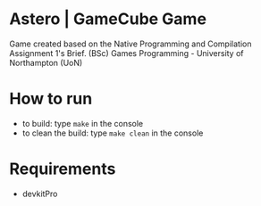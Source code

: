 # Astero | GameCube Game
Game created based on the Native Programming and Compilation Assignment 1's Brief.
(BSc) Games Programming - University of Northampton (UoN)

# How to run
- to build: type `make` in the console
- to clean the build: type `make clean` in the console

# Requirements
- devkitPro